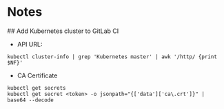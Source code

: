 # Notes

## Add Kubernetes cluster to GitLab CI

* API URL:

```
kubectl cluster-info | grep 'Kubernetes master' | awk '/http/ {print $NF}'
```

* CA Certificate

```
kubectl get secrets
kubectl get secret <token> -o jsonpath="{['data']['ca\.crt']}" | base64 --decode
```
